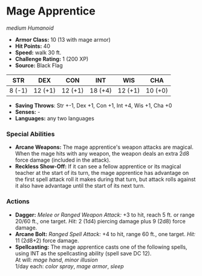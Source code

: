 # Mage Apprentice

*medium* *Humanoid*

- **Armor Class:** 10 (13 with mage armor)
- **Hit Points:** 40 
- **Speed:** walk 30 ft.
- **Challenge Rating:** 1 (200 XP)
- **Source:** Black Flag

| STR | DEX | CON | INT | WIS | CHA |
| --- | --- | --- | --- | --- | --- |
| 8 (-1) | 12 (+1) | 12 (+1) | 18 (+4) | 12 (+1) | 10 (+0) |

- **Saving Throws**: Str +-1, Dex +1, Con +1, Int +4, Wis +1, Cha +0
- **Senses:** -
- **Languages:** any two languages

### Special Abilities

- **Arcane Weapons:** The mage apprentice's weapon attacks are magical. When the mage hits with any weapon, the weapon deals an extra 2d8 force damage (included in the attack).
- **Reckless Show-Off:** If it can see a fellow apprentice or its magical teacher at the start of its turn, the mage apprentice has advantage on the first spell attack roll it makes during that turn, but attack rolls against it also have advantage until the start of its next turn.

### Actions

- **Dagger:** _Melee or Ranged Weapon Attack:_ +3 to hit, reach 5 ft. or range 20/60 ft., one target. _Hit:_ 2 (1d4) piercing damage plus 9 (2d8) force damage.
- **Arcane Bolt:** _Ranged Spell Attack:_ +4 to hit, range 60 ft., one target. _Hit:_ 11 (2d8+2) force damage.
- **Spellcasting:** The mage apprentice casts one of the following spells, using INT as the spellcasting ability (spell save DC 12).<br>At will: _mage hand_, _minor illusion_<br>1/day each: _color spray_, _mage armor_, _sleep_
